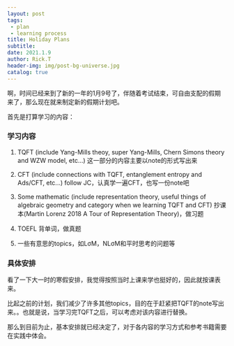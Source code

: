 ```yaml
---
layout: post
tags: 
 - plan
 - learning process
title: Holiday Plans
subtitle: 
date: 2021.1.9
author: Rick.T
header-img: img/post-bg-universe.jpg
catalog: true
---
```


啊，时间已经来到了新的一年的1月9号了，伴随着考试结束，可自由支配的假期来了，那么现在就来制定新的假期计划吧。

首先是打算学习的内容：

### 学习内容

1. TQFT (include Yang-Mills theoy, super Yang-Mills, Chern Simons theory and WZW model, etc...) 这一部分的内容主要以note的形式写出来

2. CFT (include connections with TQFT, entanglement entropy and Ads/CFT, etc...) follow JC，认真学一遍CFT，也写一份note吧

3. Some mathematic (include representation theory, useful things of algebraic geometry and category when we learning TQFT and CFT) 抄课本(Martin Lorenz 2018 A Tour of Representation Theory)，做习题

4. TOEFL  背单词，做真题

5. 一些有意思的topics，如LσM，NLσM和平时思考的问题等

### 具体安排

看了一下大一时的寒假安排，我觉得按照当时上课来学也挺好的，因此就按课表来。

比起之前的计划，我们减少了许多其他topics，目的在于赶紧把TQFT的note写出来。。也就是说，当学习完TQFT之后，可以考虑对该内容进行替换。

那么到目前为止，基本安排就已经决定了，对于各内容的学习方式和参考书籍需要在实践中体会。


